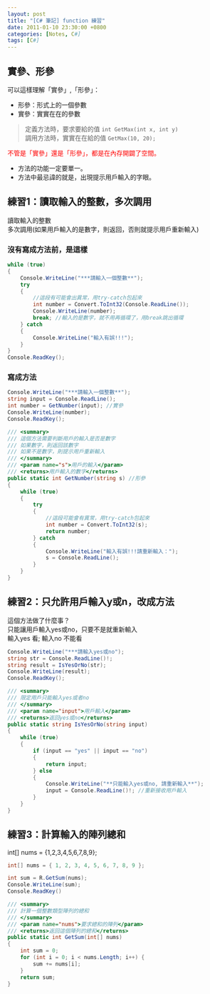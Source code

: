 ```yaml
---
layout: post
title: "[C# 筆記] function 練習"
date: 2011-01-10 23:30:00 +0800
categories: [Notes, C#]
tags: [C#]
---
```


## 實參、形參
可以這樣理解「實參」,「形參」： 
- 形參：形式上的一個參數    
- 實參：實實在在的參數  

> 定義方法時，要求要給的值 `int GetMax(int x, int y)`   
> 調用方法時，實實在在給的值 `GetMax(10, 20);`  

<span style="color: red;">不管是「實參」還是「形參」，都是在內存開闢了空間。</span> 

- 方法的功能一定要單一。  
- 方法中最忌諱的就是，出現提示用戶輸入的字眼。

## 練習1：讀取輸入的整數，多次調用
讀取輸入的整數  
多次調用(如果用戶輸入的是數字，則返回，否則就提示用戶重新輸入)  

### 沒有寫成方法前，是這樣
```c#
while (true)
{
    Console.WriteLine("***請輸入一個整數**");
    try
    {
        //這段有可能會出異常，用try-catch包起來
        int number = Convert.ToInt32(Console.ReadLine());
        Console.WriteLine(number);
        break; //輸入的是數字，就不用再循環了，用break跳出循環
    } catch
    {
        Console.WriteLine("輸入有誤!!!");
    }
}
Console.ReadKey();
```

### 寫成方法
```c#
Console.WriteLine("***請輸入一個整數**");
string input = Console.ReadLine();
int number = GetNumber(input); //實參
Console.WriteLine(number);
Console.ReadKey();

/// <summary>
/// 這個方法需要判斷用戶的輸入是否是數字
/// 如果數字，則返回該數字
/// 如果不是數字，則提示用戶重新輸入
/// </summary>
/// <param name="s">用戶的輸入</param>
/// <returns>用戶輸入的數字</returns>
public static int GetNumber(string s) //形參
{
    while (true)
    {
        try
        {
            //這段可能會有異常，用try-catch包起來
            int number = Convert.ToInt32(s);
            return number;
        } catch
        {
            Console.WriteLine("輸入有誤!!!請重新輸入：");
            s = Console.ReadLine();
        }
    }
}
```
## 練習2：只允許用戶輸入y或n，改成方法
這個方法做了什麼事？    
只能讓用戶輸入yes或no，只要不是就重新輸入   
輸入yes 看; 輸入no 不能看    

```c#
Console.WriteLine("***請輸入yes或no");
string str = Console.ReadLine()!;
string result = IsYesOrNo(str);
Console.WriteLine(result);
Console.ReadKey();

/// <summary>
/// 限定用戶只能輸入yes或者no
/// </summary>
/// <param name="input">用戶輸入</param>
/// <returns>返回yes或no</returns>
public static string IsYesOrNo(string input)
{
    while (true)
    {
        if (input == "yes" || input == "no")
        {
            return input;
        } else
        {
            Console.WriteLine("**只能輸入yes或no, 請重新輸入**");
            input = Console.ReadLine()!; //重新接收用戶輸入
        }
    }
}
```

## 練習3：計算輸入的陣列總和
int[] nums = {1,2,3,4,5,6,7,8,9};

```c#
int[] nums = { 1, 2, 3, 4, 5, 6, 7, 8, 9 };

int sum = R.GetSum(nums);
Console.WriteLine(sum);
Console.ReadKey()

/// <summary>
/// 計算一個整數類型陣列的總和
/// </summary>
/// <param name="nums">要求總和的陣列</param>
/// <returns>返回這個陣列的總和</returns>
public static int GetSum(int[] nums)
{
    int sum = 0;
    for (int i = 0; i < nums.Length; i++) {
        sum += nums[i];
    }
    return sum;
}
```
